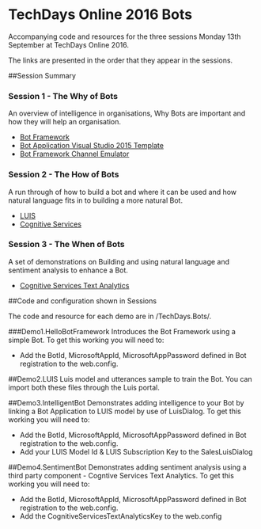 # TechDays Online 2016 Bots

Accompanying code and resources for the three sessions Monday 13th September at TechDays Online 2016.

The links are presented in the order that they appear in the sessions.

##Session Summary

### Session 1 - The Why of Bots
An overview of intelligence in organisations, Why Bots are important and how they will help an organisation.

- [Bot Framework](https://dev.botframework.com/)
- [Bot Application Visual Studio 2015 Template](http://aka.ms/bf-bc-vstemplate)
- [Bot Framework Channel Emulator](https://aka.ms/bf-bc-emulator)

### Session 2 - The How of Bots

A run through of how to build a bot and where it can be used and how natural language fits in to building a more natural Bot.

- [LUIS](https://www.luis.ai/)
- [Cognitive Services](https://www.microsoft.com/cognitive-services)

### Session 3 - The When of Bots
A set of demonstrations on Building and using natural language and sentiment analysis to enhance a Bot.

- [Cognitive Services Text Analytics](https://www.microsoft.com/cognitive-services/en-us/text-analytics-api)

##Code and configuration shown in Sessions

The code and resource for each demo are in /TechDays.Bots/.  

###Demo1.HelloBotFramework
Introduces the Bot Framework using a simple Bot.
To get this working you will need to:
- Add the BotId, MicrosoftAppId, MicrosoftAppPassword defined in Bot registration to the web.config.

##Demo2.LUIS
Luis model and utterances sample to train the Bot.  You can import both these files through the Luis portal.

##Demo3.IntelligentBot
Demonstrates adding intelligence to your Bot by linking a Bot Application to LUIS model by use of LuisDialog.
To get this working you will need to:
- Add the BotId, MicrosoftAppId, MicrosoftAppPassword defined in Bot registration to the web.config.
- Add your LUIS Model Id & LUIS Subscription Key to the SalesLuisDialog

##Demo4.SentimentBot
Demonstrates adding sentiment analysis using a third party component - Cogntive Services Text Analytics.
To get this working you will need to:
- Add the BotId, MicrosoftAppId, MicrosoftAppPassword defined in Bot registration to the web.config.
- Add the CognitiveServicesTextAnalyticsKey to the web.config
